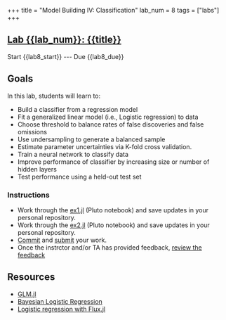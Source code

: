 +++
title = "Model Building IV:  Classification"
lab_num = 8
tags = ["labs"]
+++

## [Lab {{lab_num}}: {{title}}](https://github.com/PsuAstro416/lab8)

Start {{lab8_start}} ---
Due {{lab8_due}}  


## Goals
In this lab, students will learn to:
- Build a classifier from a regression model
- Fit a generalized linear model (i.e., Logistic regression) to data
- Choose threshold to balance rates of false discoveries and false omissions
- Use undersampling to generate a balanced sample
- Estimate parameter uncertainties via K-fold cross validation.
- Train a neural network to classify data
- Improve performance of classifier by increasing size or number of hidden layers
- Test performance using a held-out test set

### Instructions
- Work through the [ex1.jl](https://psuastro416.github.io/lab8/ex1.html) (Pluto notebook) and save updates in your personal repository.  
- Work through the [ex2.jl](https://psuastro416.github.io/lab8/ex2.html) (Pluto notebook) and save updates in your personal repository.  
- [Commit](/tips/labs/commit) and [submit](/tips/labs/submitting/) your work.
- Once the instrctor and/or TA has provided feedback, [review the feedback](/tips/labs/feedback/)

## Resources
- [GLM.jl](https://juliastats.org/GLM.jl/dev/)
- [Bayesian Logistic Regression](https://turing.ml/dev/tutorials/02-logistic-regression/)
- [Logistic regression with Flux.jl](https://fluxml.ai/Flux.jl/stable/tutorials/logistic_regression/)

